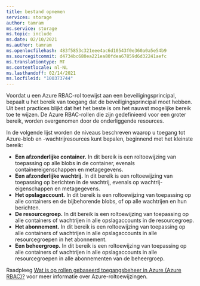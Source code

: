 ```yaml
---
title: bestand opnemen
services: storage
author: tamram
ms.service: storage
ms.topic: include
ms.date: 02/10/2021
ms.author: tamram
ms.openlocfilehash: 483f5853c321eee4ac6d10543f0e360a0a5e54b9
ms.sourcegitcommit: d4734bc680ea221ea80fdea67859d6d32241aefc
ms.translationtype: MT
ms.contentlocale: nl-NL
ms.lasthandoff: 02/14/2021
ms.locfileid: "100373744"
---
```

Voordat u een Azure RBAC-rol toewijst aan een beveiligingsprincipal, bepaalt u het bereik van toegang dat de beveiligingsprincipal moet hebben. Uit best practices blijkt dat het het beste is om het nauwst mogelijke bereik toe te wijzen. De Azure RBAC-rollen die zijn gedefinieerd voor een groter bereik, worden overgenomen door de onderliggende resources.

In de volgende lijst worden de niveaus beschreven waarop u toegang tot Azure-blob en -wachtrijresources kunt bepalen, beginnend met het kleinste bereik:

- **Een afzonderlijke container.** In dit bereik is een roltoewijzing van toepassing op alle blobs in de container, evenals containereigenschappen en metagegevens.
- **Een afzonderlijke wachtrij.** In dit bereik is een roltoewijzing van toepassing op berichten in de wachtrij, evenals op wachtrij-eigenschappen en metagegevens.
- **Het opslagaccount.** In dit bereik is een roltoewijzing van toepassing op alle containers en de bijbehorende blobs, of op alle wachtrijen en hun berichten.
- **De resourcegroep.** In dit bereik is een roltoewijzing van toepassing op alle containers of wachtrijen in alle opslagaccounts in de resourcegroep.
- **Het abonnement.** In dit bereik is een roltoewijzing van toepassing op alle containers of wachtrijen in alle opslagaccounts in alle resourcegroepen in het abonnement.
- **Een beheergroep.** In dit bereik is een roltoewijzing van toepassing op alle containers of wachtrijen in alle opslagaccounts in alle resourcegroepen in alle abonnementen van de beheergroep.

Raadpleeg [Wat is op rollen gebaseerd toegangsbeheer in Azure (Azure RBAC)?](../articles/role-based-access-control/overview.md) voor meer informatie over Azure-roltoewijzingen.

